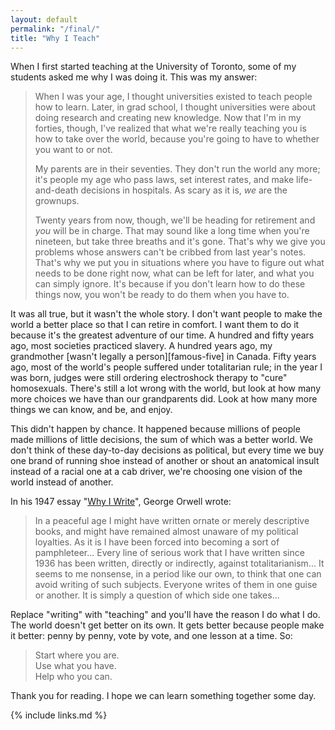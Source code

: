 ```yaml
---
layout: default
permalink: "/final/"
title: "Why I Teach"
---
```


When I first started teaching at the University of Toronto, some of my
students asked me why I was doing it. This was my answer:

> When I was your age, I thought universities existed to teach people
> how to learn. Later, in grad school, I thought universities were about
> doing research and creating new knowledge. Now that I'm in my forties,
> though, I've realized that what we're really teaching you is how to
> take over the world, because you're going to have to whether you want
> to or not.
> 
> My parents are in their seventies. They don't run the world any more;
> it's people my age who pass laws, set interest rates, and make
> life-and-death decisions in hospitals. As scary as it is, *we* are the
> grownups.
> 
> Twenty years from now, though, we'll be heading for retirement and
> *you* will be in charge. That may sound like a long time when you're
> nineteen, but take three breaths and it's gone. That's why we give you
> problems whose answers can't be cribbed from last year's notes. That's
> why we put you in situations where you have to figure out what needs
> to be done right now, what can be left for later, and what you can
> simply ignore. It's because if you don't learn how to do these things
> now, you won't be ready to do them when you have to.

It was all true, but it wasn't the whole story. I don't want people to
make the world a better place so that I can retire in comfort. I want
them to do it because it's the greatest adventure of our time. A
hundred and fifty years ago, most societies practiced slavery. A
hundred years ago, my grandmother [wasn't legally a
person][famous-five] in Canada. Fifty years ago, most of the world's
people suffered under totalitarian rule; in the year I was born,
judges were still ordering electroshock therapy to "cure"
homosexuals. There's still a lot wrong with the world, but look at how
many more choices we have than our grandparents did. Look at how many
more things we can know, and be, and enjoy.

This didn't happen by chance. It happened because millions of people
made millions of little decisions, the sum of which was a better world.
We don't think of these day-to-day decisions as political, but every
time we buy one brand of running shoe instead of another or shout an
anatomical insult instead of a racial one at a cab driver, we're
choosing one vision of the world instead of another.

In his 1947 essay "[Why I
Write](http://www.resort.com/~prime8/Orwell/whywrite.html)", George
Orwell wrote:

> In a peaceful age I might have written ornate or merely descriptive
> books, and might have remained almost unaware of my political
> loyalties. As it is I have been forced into becoming a sort of
> pamphleteer... Every line of serious work that I have
> written since 1936 has been written, directly or indirectly, against
> totalitarianism... It seems to me nonsense, in a period
> like our own, to think that one can avoid writing of such subjects.
> Everyone writes of them in one guise or another. It is simply a
> question of which side one takes...

Replace "writing" with "teaching" and you'll have the reason I do what I
do. The world doesn't get better on its own. It gets better because
people make it better: penny by penny, vote by vote, and one lesson at a
time. So:

> Start where you are.
> <br/>
> Use what you have.
> <br/>
> Help who you can.

Thank you for reading. I hope we can learn something together some day.

{% include links.md %}
